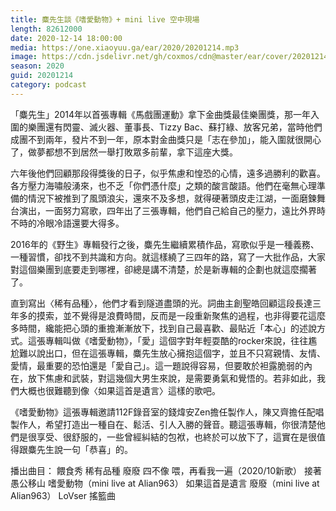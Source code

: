 ```yaml
---
title: 麋先生談《嗜愛動物》+ mini live 空中現場
length: 82612000
date: 2020-12-14 18:00:00
media: https://one.xiaoyuu.ga/ear/2020/20201214.mp3
image: https://cdn.jsdelivr.net/gh/coxmos/cdn@master/ear/cover/20201214.jpeg
season: 2020
guid: 20201214
category: podcast
---
```



「麋先生」2014年以首張專輯《馬戲團運動》拿下金曲獎最佳樂團獎，那一年入圍的樂團還有閃靈、滅火器、董事長、Tizzy Bac、蘇打綠、放客兄弟，當時他們成團不到兩年，發片不到一年，原本對金曲獎只是「志在參加」，能入圍就很開心了，做夢都想不到居然一舉打敗眾多前輩，拿下這座大獎。

六年後他們回顧那段得獎後的日子，似乎焦慮和惶恐的心情，遠多過勝利的歡喜。各方壓力海嘯般湧來，也不乏「你們憑什麼」之類的酸言酸語。他們在毫無心理準備的情況下被推到了風頭浪尖，還來不及多想，就得硬著頭皮走江湖，一面磨鍊舞台演出，一面努力寫歌，四年出了三張專輯，他們自己給自己的壓力，遠比外界時不時的冷眼冷語還要大得多。

2016年的《野生》專輯發行之後，麋先生繼續累積作品，寫歌似乎是一種義務、一種習慣，卻找不到共識和方向。就這樣繞了三四年的路，寫了一大批作品，大家對這個樂團到底要走到哪裡，卻總是講不清楚，於是新專輯的企劃也就這麼擱著了。

直到寫出〈稀有品種〉，他們才看到隧道盡頭的光。詞曲主創聖皓回顧這段長達三年多的摸索，並不覺得是浪費時間，反而是一段重新聚焦的過程，也非得要花這麼多時間，纔能把心頭的重擔漸漸放下，找到自己最喜歡、最貼近「本心」的述說方式。這張專輯叫做《嗜愛動物》，「愛」這個字對年輕耍酷的rocker來說，往往尷尬難以說出口，但在這張專輯，麋先生放心擁抱這個字，並且不只寫親情、友情、愛情，最重要的恐怕還是「愛自己」。這一題說得容易，但要敢於袒露脆弱的內在，放下焦慮和武裝，對這幾個大男生來說，是需要勇氣和覺悟的。若非如此，我們大概也很難聽到像〈如果這首是遺言〉這樣的歌吧。

《嗜愛動物》這張專輯邀請112F錄音室的錢煒安Zen擔任製作人，陳又齊擔任配唱製作人，希望打造出一種自在、鬆活、引人入勝的聲音。聽這張專輯，你很清楚他們是很享受、很舒服的，一些曾經糾結的包袱，也終於可以放下了，這實在是很值得跟麋先生說一句「恭喜」的。

播出曲目：
餵食秀
稀有品種
廢廢
四不像
喂，再看我一遍（2020/10新歌）
接著
愚公移山
嗜愛動物（mini live at Alian963）
如果這首是遺言
廢廢（mini live at Alian963）
LoVser
搖籃曲

